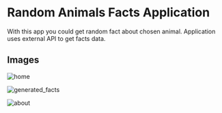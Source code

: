 # Random Animals Facts Application

With this app you could get random fact about chosen animal.
Application uses external API to get facts data.

## Images

![home](https://user-images.githubusercontent.com/37124577/147114907-44a47d50-0a68-44f6-a665-ad294b077115.png)

![generated_facts](https://user-images.githubusercontent.com/37124577/147114927-ac35cc9f-a6a4-4400-aae5-3238943df8be.png)

![about](https://user-images.githubusercontent.com/37124577/147114939-f1112549-9840-4cd7-a2b1-b8cf1061a26e.png)
